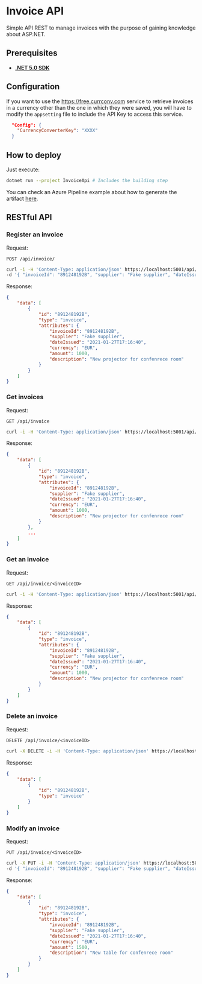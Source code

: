 # Invoice API

Simple API REST to manage invoices with the purpose of gaining knowledge about ASP.NET.

## Prerequisites

- [**.NET 5.0 SDK**](https://dotnet.microsoft.com/download/dotnet/5.0)

## Configuration

If you want to use the https://free.currconv.com service to retrieve invoices in a currency other than the one in which they were saved, you will have to modify the `appsetting` file to include the API Key to access this service.

``` json
  "Config": {
    "CurrencyConverterKey": "XXXX"
  }
```

## How to deploy

Just execute:

``` bash
dotnet run --project InvoiceApi # Includes the building step
```

You can check an Azure Pipeline example about how to generate the artifact [here](./.azure/ci.yml).

## RESTful API

### Register an invoice

Request:

`POST /api/invoice/`

``` bash
curl -i -H 'Content-Type: application/json' https://localhost:5001/api/invoice/ \
-d '{ "invoiceId": "891248192B", "supplier": "Fake supplier", "dateIssued": "2021-01-27T17:16:40", "currency": "EUR", "amount": 1000.00, "description": "New projector for confenrece room" }'
```

Response:

``` JSON
{
    "data": [
        {
            "id": "891248192B",
            "type": "invoice",
            "attributes": {
                "invoiceId": "891248192B",
                "supplier": "Fake supplier",
                "dateIssued": "2021-01-27T17:16:40",
                "currency": "EUR",
                "amount": 1000,
                "description": "New projector for confenrece room"
            }
        }
    ]
}
```

### Get invoices

Request:

`GET /api/invoice`

``` bash
curl -i -H 'Content-Type: application/json' https://localhost:5001/api/invoice/'
```

Response:

``` JSON
{
    "data": [
        {
            "id": "891248192B",
            "type": "invoice",
            "attributes": {
                "invoiceId": "891248192B",
                "supplier": "Fake supplier",
                "dateIssued": "2021-01-27T17:16:40",
                "currency": "EUR",
                "amount": 1000,
                "description": "New projector for confenrece room"
            }
        },
        ...
    ]
}
```

### Get an invoice

Request:

`GET /api/invoice/<invoiceID>`

``` bash
curl -i -H 'Content-Type: application/json' https://localhost:5001/api/invoice/891248192B'
```


Response:

``` JSON
{
    "data": [
        {
            "id": "891248192B",
            "type": "invoice",
            "attributes": {
                "invoiceId": "891248192B",
                "supplier": "Fake supplier",
                "dateIssued": "2021-01-27T17:16:40",
                "currency": "EUR",
                "amount": 1000,
                "description": "New projector for confenrece room"
            }
        }
    ]
}
```

### Delete an invoice

Request:

`DELETE /api/invoice/<invoiceID>`

``` bash
curl -X DELETE -i -H 'Content-Type: application/json' https://localhost:5001/api/invoice/891248192B'
```

Response:

``` JSON
{
    "data": [
        {
            "id": "891248192B",
            "type": "invoice"
        }
    ]
}
```

### Modify an invoice

Request:

`PUT /api/invoice/<invoiceID>`

``` bash
curl -X PUT -i -H 'Content-Type: application/json' https://localhost:5001/api/invoice/891248192B \
-d '{ "invoiceId": "891248192B", "supplier": "Fake supplier", "dateIssued": "2021-01-27T17:16:40", "currency": "EUR", "amount": 1500.00, "description": "New table for confenrece room" }'
```

Response:

``` JSON
{
    "data": [
        {
            "id": "891248192B",
            "type": "invoice",
            "attributes": {
                "invoiceId": "891248192B",
                "supplier": "Fake supplier",
                "dateIssued": "2021-01-27T17:16:40",
                "currency": "EUR",
                "amount": 1500,
                "description": "New table for confenrece room"
            }
        }
    ]
}
```
